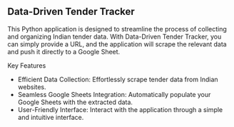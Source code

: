 ## Data-Driven Tender Tracker

This Python application is designed to streamline the process of collecting and organizing Indian tender data. With Data-Driven Tender Tracker, you can simply provide a URL, and the application will scrape the relevant data and push it directly to a Google Sheet.

Key Features

- Efficient Data Collection: Effortlessly scrape tender data from Indian websites.
- Seamless Google Sheets Integration: Automatically populate your Google Sheets with the extracted data.
- User-Friendly Interface: Interact with the application through a simple and intuitive interface.
